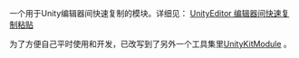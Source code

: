 一个用于Unity编辑器间快速复制的模块。详细见： [UnityEditor 编辑器间快速复制粘贴](https://539go.com/2018/02/04/Unity-QuickCopy/)

为了方便自己平时使用和开发，已改写到了另外一个工具集里[UnityKitModule](https://github.com/liangddyy/UnityKitModule) 。
